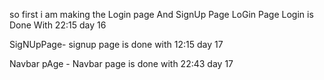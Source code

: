 so first i am making the Login page  And SignUp Page
LoGin Page
Login is Done With 22:15 day 16




SigNUpPage- 
signup page is done with 12:15 day 17



Navbar pAge -
Navbar page is done with 22:43 day 17
